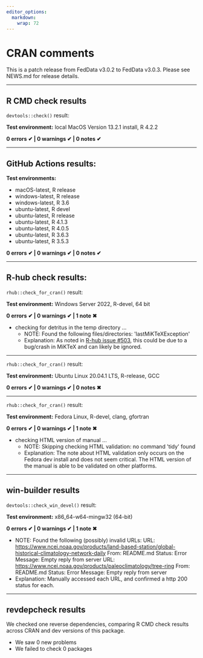 ```yaml
---
editor_options: 
  markdown: 
    wrap: 72
---
```


# CRAN comments

This is a patch release from FedData v3.0.2 to FedData v3.0.3. Please
see NEWS.md for release details.

------------------------------------------------------------------------

## R CMD check results

`devtools::check()` result:

**Test environment:** local MacOS Version 13.2.1 install, R 4.2.2

**0 errors ✔ \| 0 warnings ✔ \| 0 notes ✔**

------------------------------------------------------------------------

## GitHub Actions results:

**Test environments:**

-   macOS-latest, R release
-   windows-latest, R release
-   windows-latest, R 3.6
-   ubuntu-latest, R devel
-   ubuntu-latest, R release
-   ubuntu-latest, R 4.1.3
-   ubuntu-latest, R 4.0.5
-   ubuntu-latest, R 3.6.3
-   ubuntu-latest, R 3.5.3

**0 errors ✔ \| 0 warnings ✔ \| 0 notes ✔**

------------------------------------------------------------------------

## R-hub check results:

`rhub::check_for_cran()` result:

**Test environment:** Windows Server 2022, R-devel, 64 bit

**0 errors ✔ \| 0 warnings ✔ \| 1 note ✖**

-   checking for detritus in the temp directory ...
    -   NOTE: Found the following files/directories:
        'lastMiKTeXException'
    -   Explanation: As noted in [R-hub issue
        #503](https://github.com/r-hub/rhub/issues/503), this could be
        due to a bug/crash in MiKTeX and can likely be ignored.

------------------------------------------------------------------------

`rhub::check_for_cran()` result:

**Test environment:** Ubuntu Linux 20.04.1 LTS, R-release, GCC

**0 errors ✔ \| 0 warnings ✔ \| 0 notes ✖**

------------------------------------------------------------------------

`rhub::check_for_cran()` result:

**Test environment:** Fedora Linux, R-devel, clang, gfortran

**0 errors ✔ \| 0 warnings ✔ \| 1 note ✖**

-   checking HTML version of manual ...
    -   NOTE: Skipping checking HTML validation: no command 'tidy' found
    -   Explanation: The note about HTML validation only occurs on the
        Fedora dev install and does not seem critical. The HTML version
        of the manual is able to be validated on other platforms.

------------------------------------------------------------------------

## win-builder results

`devtools::check_win_devel()` result:

**Test environment:** x86_64-w64-mingw32 (64-bit)

**0 errors ✔ \| 0 warnings ✔ \| 1 note ✖**

- NOTE: Found the following (possibly) invalid URLs: URL:
    <https://www.ncei.noaa.gov/products/land-based-station/global-historical-climatology-network-daily>
    From: README.md Status: Error Message: Empty reply from server URL:
    <https://www.ncei.noaa.gov/products/paleoclimatology/tree-ring>
    From: README.md Status: Error Message: Empty reply from server
- Explanation: Manually accessed each URL, 
and confirmed a http 200 status for each.

------------------------------------------------------------------------

## revdepcheck results

We checked one reverse dependencies, comparing R CMD check results
across CRAN and dev versions of this package.

-   We saw 0 new problems
-   We failed to check 0 packages
